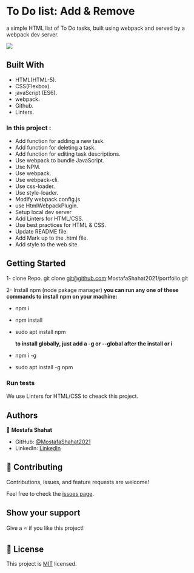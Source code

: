 # To Do list: Add & Remove

a simple HTML list of To Do tasks,
built using webpack and served by a webpack dev server.

![](https://img.shields.io/badge/Microverse-blueviolet)

## Built With

- HTML(HTML-5).
- CSS(Flexbox).
- javaScript (ES6).
- webpack.
- Github.
- Linters.

### In this project :
- Add function for adding a new task.
- Add function for deleting a task.
- Add function for editing task descriptions.
- Use webpack to bundle JavaScript.
- Use NPM.
- Use webpack.
- Use webpack-cli.
- Use css-loader.
- Use style-loader.
- Modify webpack.config.js
- use HtmlWebpackPlugin.
- Setup local dev server
- Add Linters for HTML/CSS.
- Use best practices for HTML & CSS.
- Update README file.
- Add Mark up to the .html file.
- Add style to the web site.

## Getting Started

1- clone Repo.
git clone git@github.com:MostafaShahat2021/portfolio.git

2- Install npm (node pakage manager)
**you can run any one of these commands to install npm on your machine:**

- npm i
- npm install
- sudo apt install npm

  **to install globally, just add a -g or --global after the install or i**

- npm i -g
- sudo apt install -g npm

### Run tests

We use Linters for HTML/CSS to cheack this project.

## Authors

👤 **Mostafa Shahat**

- GitHub: [@MostafaShahat2021](https://github.com/MostafaShahat2021)
- LinkedIn: [LinkedIn](https://www.linkedin.com/in/mostafa-shahat-a75810208/)

## 🤝 Contributing

Contributions, issues, and feature requests are welcome!

Feel free to check the [issues page](../../issues/).

## Show your support

Give a ⭐️ if you like this project!

## 📝 License

This project is [MIT](./LICENSE) licensed.
